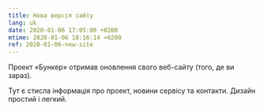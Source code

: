 ```yaml
---
title: Нова версія сайту
lang: uk
date: 2020-01-06 17:05:00 +0200
mtime: 2020-01-06 18:16:14 +0200
ref: 2020-01-06-new-site
---
```

Проект «Бункер» отримав оновлення свого веб-сайту (того, де ви зараз).

Тут є стисла інформація про проект, новини сервісу та контакти.
Дизайн простий і легкий.
